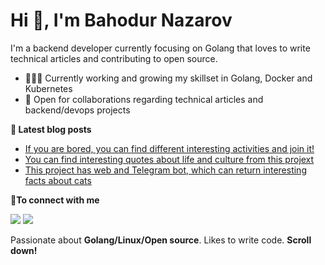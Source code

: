 # Hi 👋, I'm Bahodur Nazarov

I'm a backend developer currently focusing on Golang that loves to write technical articles and contributing to open source.

- 👨🏽‍💻 Currently working and growing my skillset in Golang, Docker and Kubernetes
- 🤝 Open for collaborations regarding technical articles and backend/devops projects


<b>📕 Latest blog posts</b>

<!-- BLOG-POST-LIST:START -->
- [If you are bored, you can find different interesting activities and join it!](https://github.com/bahodurnazarov/activity)
- [You can find interesting quotes about life and culture from this projext](https://github.com/bahodurnazarov/quote)
- [This project has web and Telegram bot, which can return interesting facts about cats](https://github.com/bahodurnazarov/CatFacts)
<!-- BLOG-POST-LIST:END -->

<b> 🤝To connect with me</b>
<p align = "center">

[<img src ="https://img.shields.io/badge/-telegram-red?color=white&logo=telegram&logoColor=black">](https://t.me/nazarovbahodur)
[<img src="https://img.shields.io/badge/LinkedIn-%2312100E.svg?&style=for-the-badge&logo=linkedin&logoColor=white&color=black" />](https://tj.linkedin.com/in/bahodur-nazarov-7a905b26a)

</p>

Passionate about **Golang/Linux/Open source**. Likes to write code. **Scroll down!**
